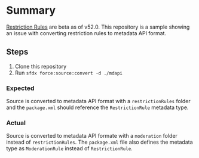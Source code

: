 # Summary

[Restriction Rules](https://developer.salesforce.com/docs/atlas.en-us.restriction_rules.meta/restriction_rules/restriction_rules_about.htm) are beta as of v52.0.  This repository is a sample showing an issue with converting restriction rules to metadata API format.

## Steps

1. Clone this repository
1. Run `sfdx force:source:convert -d ./mdapi`

### Expected

Source is converted to metadata API format with a `restrictionRules` folder and the `package.xml` should reference the `RestrictionRule` metadata type.

### Actual

Source is converted to metadata API formate with a `moderation` folder instead of `restrictionRules`.  The `package.xml` file also defines the metadata type as `ModerationRule` instead of `RestrictionRule`.
